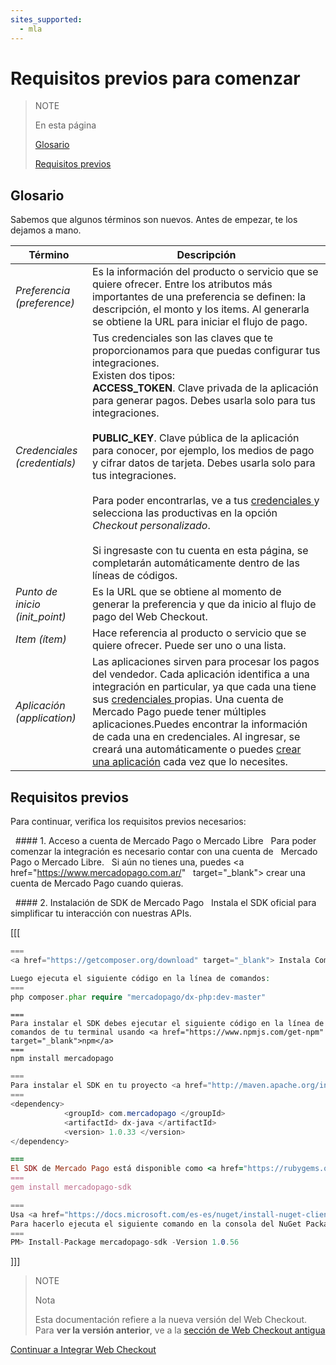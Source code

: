 ```yaml
---
sites_supported:
  - mla
---
```


# Requisitos previos para comenzar

> NOTE
>
> En esta página
>
> [Glosario](https://beta.mercadopago.com.ar/developers/es/guides/payments/web-payment-checkout/previous-requirements#bookmark_glosario/)
>
> [Requisitos previos](https://beta.mercadopago.com.ar/developers/es/guides/payments/web-payment-checkout/previous-requirements#bookmark_requisitos_previos/)

## Glosario

Sabemos que algunos términos son nuevos. Antes de empezar, te los dejamos a mano.

Término | Descripción
------------ | -------------
_Preferencia (preference)_ | Es la información del producto o servicio que se quiere ofrecer. Entre los atributos más importantes de una preferencia se definen: la descripción, el monto y los items. Al generarla se obtiene la URL para iniciar el flujo de pago.
_Credenciales (credentials)_ | Tus credenciales son las claves que te proporcionamos para que puedas configurar tus integraciones.<br/>Existen dos tipos:<br/>**ACCESS_TOKEN**. Clave privada de la aplicación para generar pagos. Debes usarla solo para tus integraciones.<br/><br/>**PUBLIC_KEY**. Clave pública de la aplicación para conocer, por ejemplo, los medios de pago y cifrar datos de tarjeta. Debes usarla solo para tus integraciones.<br/><br/>Para poder encontrarlas, ve a tus <a href="https://www.mercadopago.com/mla/account/credentials" target="_blank"> credenciales </a> y selecciona las productivas en la opción _Checkout personalizado_.<br/><br/>Si ingresaste con tu cuenta en esta página, se completarán automáticamente dentro de las líneas de códigos.
_Punto de inicio (init_point)_ | Es la URL que se obtiene al momento de generar la preferencia y que da inicio al flujo de pago del Web Checkout.
_Item (ítem)_ | Hace referencia al producto o servicio que se quiere ofrecer. Puede ser uno o una lista.
_Aplicación (application)_ | Las aplicaciones sirven para procesar los pagos del vendedor. Cada aplicación identifica a una integración en particular, ya que cada una tiene sus <a href="https://www.mercadopago.com/mla/account/credentials" target="_blank"> credenciales </a>propias. Una cuenta de Mercado Pago puede tener múltiples aplicaciones.Puedes encontrar la información de cada una en credenciales. Al ingresar, se creará una automáticamente o puedes <a href="https://applications.mercadopago.com/" target="_blank"> crear una aplicación</a> cada vez que lo necesites.

## Requisitos previos

Para continuar, verifica los requisitos previos necesarios:

&nbsp;&nbsp;#### 1. Acceso a cuenta de Mercado Pago o Mercado Libre
&nbsp;&nbsp;Para poder comenzar la integración es necesario contar con una cuenta de &nbsp;&nbsp;Mercado Pago o Mercado Libre.
&nbsp;&nbsp;Si aún no tienes una, puedes <a href="https://www.mercadopago.com.ar/" &nbsp;&nbsp;target="_blank"> crear una cuenta de Mercado Pago</a> cuando quieras.

&nbsp;&nbsp;#### 2. Instalación de SDK de Mercado Pago
&nbsp;&nbsp;Instala el SDK oficial para simplificar tu interacción con nuestras APIs.

[[[
```php
===
<a href="https://getcomposer.org/download" target="_blank"> Instala Composer</a> para usar el SDK.

Luego ejecuta el siguiente código en la línea de comandos:
===
php composer.phar require "mercadopago/dx-php:dev-master"
```
```node
===
Para instalar el SDK debes ejecutar el siguiente código en la línea de comandos de tu terminal usando <a href="https://www.npmjs.com/get-npm" target="_blank">npm</a>
===
npm install mercadopago
```
```java
===
Para instalar el SDK en tu proyecto <a href="http://maven.apache.org/install.html" target="_blank"> Maven </a> agrega la siguiente dependencia en tu archivo pom.xml y luego ejecuta 'maven install'
===
<dependency>
		    <groupId> com.mercadopago </groupId>
		    <artifactId> dx-java </artifactId>
		    <version> 1.0.33 </version>
</dependency>
```
```ruby
===
El SDK de Mercado Pago está disponible como <a href="https://rubygems.org/gems/mercadopago-sdk" target="_blank"> gema</a>, para instalarla debes ejecutar el siguiente código en la línea de comandos:
===
gem install mercadopago-sdk
```
```csharp
===
Usa <a href="https://docs.microsoft.com/es-es/nuget/install-nuget-client-tools" target="_blank"> NuGet</a> para instalar el SDK .NET de Mercado Pago.
Para hacerlo ejecuta el siguiente comando en la consola del NuGet Package Manager:
===
PM> Install-Package mercadopago-sdk -Version 1.0.56
```
]]]

>NOTE
>
>Nota
>
> Esta documentación refiere a la nueva versión del Web Checkout. Para **ver la versión anterior**, ve a la [sección de Web Checkout antigua](https://www.mercadopago.com.ar/developers/es/guides/payments/web-payment-checkout/v1/introduction/)

[Continuar a Integrar Web Checkout](https://beta.mercadopago.com.ar/developers/es/guides/payments/web-payment-checkout/integration/)
